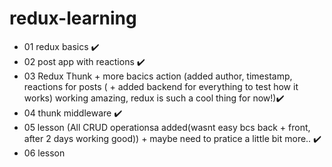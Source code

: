 # redux-learning

- 01 redux basics ✔️
- 02 post app with reactions ✔️
- 03 Redux Thunk + more bacics action (added author, timestamp, reactions for posts ( + added backend for everything to test how it works) working amazing, redux is such a cool thing for now!)✔️
- 04 thunk middleware ✔️
- 05 lesson (All CRUD operationsa added(wasnt easy bcs back + front, after 2 days working good)) + maybe need to pratice a little bit more.. ✔️
- 06 lesson 